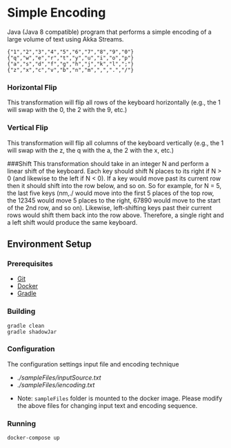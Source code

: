 # Simple Encoding
Java (Java 8 compatible) program that performs a simple encoding of a large volume of text using Akka Streams.

```$xslt
{"1","2","3","4","5","6","7","8","9","0"}
{"q","w","e","r","t","y","u","i","o","p"}
{"a","s","d","f","g","h","j","k","l",";"}
{"z","x","c","v","b","n","m",",",".","/"}
```
 
 ### Horizontal Flip
 This transformation will flip all rows of the keyboard horizontally (e.g., the 1 will
 swap with the 0, the 2 with the 9, etc.)
 
 ### Vertical Flip
 This transformation will flip all columns of the keyboard vertically (e.g., the 1
 will swap with the z, the q with the a, the 2 with the x, etc.)
 
 ###Shift
 This transformation should take in an integer N and perform a linear shift of
 the keyboard. Each key should shift N places to its right if N > 0 (and likewise
 to the left if N < 0). If a key would move past its current row then it should shift
 into the row below, and so on. So for example, for N = 5, the last five keys
 (nm,./ would move into the first 5 places of the top row, the 12345 would move
 5 places to the right, 67890 would move to the start of the 2nd row, and so
 on). Likewise, left-shifting keys past their current rows would shift them back
 into the row above. Therefore, a single right and a left shift would produce the
 same keyboard.
 
 ## Environment Setup
 
 ### Prerequisites
 
 * [Git](https://git-scm.com/book/en/v2/Getting-Started-Installing-Git)
 * [Docker](https://docs.docker.com/install/)
 * [Gradle](https://gradle.org/install/)
 
 ### Building
 ```ShellSession
 gradle clean
 gradle shadowJar
 ```
 
 ### Configuration
 
 The configuration settings input file and encoding technique
 * _./sampleFiles/inputSource.txt_
 * _./sampleFiles/iencoding.txt_
 
 - Note: `sampleFiles` folder is mounted to the docker image. Please modify the above files for changing input text and encoding sequence.
 
  ### Running
  ```ShellSession
  docker-compose up
  ```